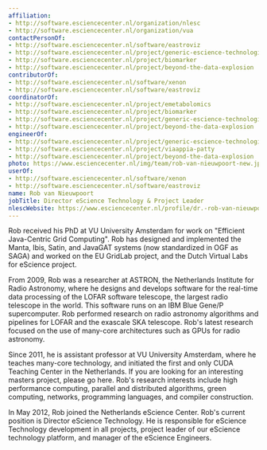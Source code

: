 ```yaml
---
affiliation:
- http://software.esciencecenter.nl/organization/nlesc
- http://software.esciencecenter.nl/organization/vua
contactPersonOf:
- http://software.esciencecenter.nl/software/eastroviz
- http://software.esciencecenter.nl/project/generic-escience-technologies
- http://software.esciencecenter.nl/project/biomarker
- http://software.esciencecenter.nl/project/beyond-the-data-explosion
contributorOf:
- http://software.esciencecenter.nl/software/xenon
- http://software.esciencecenter.nl/software/eastroviz
coordinatorOf:
- http://software.esciencecenter.nl/project/emetabolomics
- http://software.esciencecenter.nl/project/biomarker
- http://software.esciencecenter.nl/project/generic-escience-technologies
- http://software.esciencecenter.nl/project/beyond-the-data-explosion
engineerOf:
- http://software.esciencecenter.nl/project/generic-escience-technologies
- http://software.esciencecenter.nl/project/viaappia-patty
- http://software.esciencecenter.nl/project/beyond-the-data-explosion
photo: https://www.esciencecenter.nl/img/team/rob-van-nieuwpoort-new.jpg
userOf:
- http://software.esciencecenter.nl/software/xenon
- http://software.esciencecenter.nl/software/eastroviz
name: Rob van Nieuwpoort
jobTitle: Director eScience Technology & Project Leader
nlescWebsite: https://www.esciencecenter.nl/profile/dr.-rob-van-nieuwpoort
---
```

Rob received his PhD at VU University Amsterdam for work on "Efficient Java-Centric Grid Computing". Rob has designed and implemented the Manta, Ibis, Satin, and JavaGAT systems (now standardized in OGF as SAGA) and worked on the EU GridLab project, and the Dutch Virtual Labs for eScience project.

From 2009, Rob was a researcher at ASTRON, the Netherlands Institute for Radio Astronomy, where he designs and develops software for the real-time data processing of the LOFAR software telescope, the largest radio telescope in the world. This software runs on an IBM Blue Gene/P supercomputer. Rob performed research on radio astronomy algorithms and pipelines for LOFAR and the exascale SKA telescope. Rob's latest research focused on the use of many-core architectures such as GPUs for radio astronomy.

Since 2011, he is assistant professor at VU University Amsterdam, where he teaches many-core technology, and initiated the first and only CUDA Teaching Center in the Netherlands. If you are looking for an interesting masters project, please go here. Rob's research interests include high performance computing, parallel and distributed algorithms, green computing, networks, programming languages, and compiler construction.

In May 2012, Rob joined the Netherlands eScience Center. Rob's current position is Director eScience Technology. He is responsible for eScience Technology development in all projects, project leader of our eScience technology platform, and manager of the eScience Engineers.

